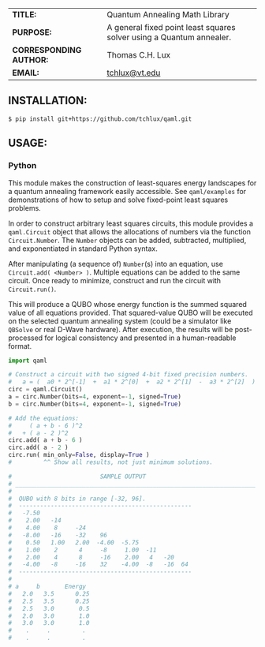 |             |                |
|-------------|----------------|
|**TITLE:**   | Quantum Annealing Math Library     |
|**PURPOSE:** | A general fixed point least squares solver using a Quantum annealer.      |
|**CORRESPONDING AUTHOR:**  | Thomas C.H. Lux  |
|**EMAIL:**   | tchlux@vt.edu |


## INSTALLATION:

    $ pip install git+https://github.com/tchlux/qaml.git

## USAGE:

### Python

  This module makes the construction of least-squares energy
  landscapes for a quantum annealing framework easily accessible. See
  `qaml/examples` for demonstrations of how to setup and solve
  fixed-point least squares problems.

  In order to construct arbitrary least squares circuits, this module
  provides a `qaml.Circuit` object that allows the allocations of
  numbers via the function `Circuit.Number`. The `Number` objects can
  be added, subtracted, multiplied, and exponentiated in standard
  Python syntax.

  After manipulating (a sequence of) `Number`(s) into an equation, use
  `Circuit.add( <Number> )`. Multiple equations can be added to the
  same circuit. Once ready to minimize, construct and run the circuit
  with `Circuit.run()`.

  This will produce a QUBO whose energy function is the summed squared
  value of all equations provided. That squared-value QUBO will be
  executed on the selected quantum annealing system (could be a
  simulator like `QBSolve` or real D-Wave hardware). After execution,
  the results will be post-processed for logical consistency and
  presented in a human-readable format.

```python
import qaml

# Construct a circuit with two signed 4-bit fixed precision numbers.
#   a = (  a0 * 2^[-1]  +  a1 * 2^[0]  +  a2 * 2^[1]  -  a3 * 2^[2]  )
circ = qaml.Circuit()
a = circ.Number(bits=4, exponent=-1, signed=True)
b = circ.Number(bits=4, exponent=-1, signed=True)

# Add the equations:
#     ( a + b - 6 )^2
#   + ( a - 2 )^2
circ.add( a + b - 6 )
circ.add( a - 2 )
circ.run( min_only=False, display=True )
#         ^^ Show all results, not just minimum solutions.

#                         SAMPLE OUTPUT
# ____________________________________________________________________
# 
#  QUBO with 8 bits in range [-32, 96].
#  -------------------------------------------------
#   -7.50
#    2.00   -14 
#    4.00    8     -24 
#   -8.00   -16    -32    96  
#    0.50   1.00   2.00  -4.00  -5.75
#    1.00    2      4     -8     1.00  -11
#    2.00    4      8     -16    2.00   4   -20
#   -4.00   -8     -16    32    -4.00  -8   -16  64
#  -------------------------------------------------
# 
# a    	b    	Energy 	
#   2.0	  3.5	   0.25	
#   2.5	  3.5	   0.25	
#   2.5	  3.0	    0.5	
#   2.0	  3.0	    1.0	
#   3.0	  3.0	    1.0	
#    .     .         .
#    .     .         .
```
